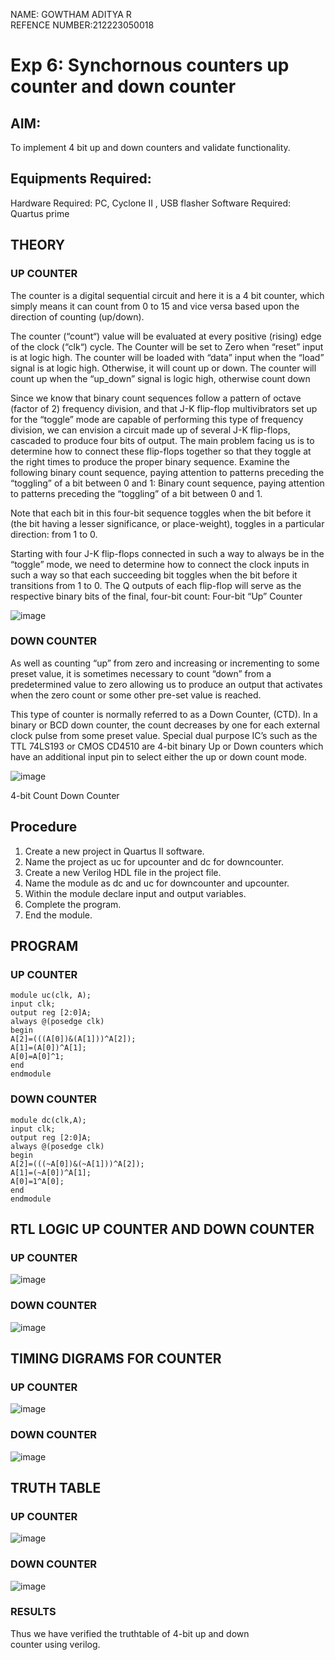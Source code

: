 NAME: GOWTHAM ADITYA R<br>
REFENCE NUMBER:212223050018

# Exp 6: Synchornous counters up counter and down counter 
## AIM: 
To implement 4 bit up and down counters and validate functionality.
## Equipments Required:
Hardware Required: PC, Cyclone II , USB flasher
Software Required: Quartus prime
## THEORY 

### UP COUNTER 
The counter is a digital sequential circuit and here it is a 4 bit counter, which simply means it can count from 0 to 15 and vice versa based upon the direction of counting (up/down). 

The counter (“count“) value will be evaluated at every positive (rising) edge of the clock (“clk“) cycle.
The Counter will be set to Zero when “reset” input is at logic high.
The counter will be loaded with “data” input when the “load” signal is at logic high. Otherwise, it will count up or down.
The counter will count up when the “up_down” signal is logic high, otherwise count down

Since we know that binary count sequences follow a pattern of octave (factor of 2) frequency division, and that J-K flip-flop multivibrators set up for the “toggle” mode are capable of performing this type of frequency division, we can envision a circuit made up of several J-K flip-flops, cascaded to produce four bits of output.
The main problem facing us is to determine how to connect these flip-flops together so that they toggle at the right times to produce the proper binary sequence.
Examine the following binary count sequence, paying attention to patterns preceding the “toggling” of a bit between 0 and 1:
Binary count sequence, paying attention to patterns preceding the “toggling” of a bit between 0 and 1.

Note that each bit in this four-bit sequence toggles when the bit before it (the bit having a lesser significance, or place-weight), toggles in a particular direction: from 1 to 0.

Starting with four J-K flip-flops connected in such a way to always be in the “toggle” mode, we need to determine how to connect the clock inputs in such a way so that each succeeding bit toggles when the bit before it transitions from 1 to 0.
The Q outputs of each flip-flop will serve as the respective binary bits of the final, four-bit count:
Four-bit “Up” Counter

![image](https://github.com/gowtham0777/Exp-7-Synchornous-counters-/assets/152005396/0a72e4a0-df1c-4ed3-a7bb-036f54864ad8)

### DOWN COUNTER 

As well as counting “up” from zero and increasing or incrementing to some preset value, it is sometimes necessary to count “down” from a predetermined value to zero allowing us to produce an output that activates when the zero count or some other pre-set value is reached.

This type of counter is normally referred to as a Down Counter, (CTD). In a binary or BCD down counter, the count decreases by one for each external clock pulse from some preset value. Special dual purpose IC’s such as the TTL 74LS193 or CMOS CD4510 are 4-bit binary Up or Down counters which have an additional input pin to select either the up or down count mode.

![image](https://github.com/gowtham0777/Exp-7-Synchornous-counters-/assets/152005396/cbe67b93-954f-4174-a936-baa553a33870)


4-bit Count Down Counter

## Procedure
1. Create a new project in Quartus II software.
2. Name the project as uc for upcounter and dc for downcounter.
3. Create a new Verilog HDL file in the project file.
4. Name the module as dc and uc for downcounter and upcounter.
5. Within the module declare input and output variables.
6. Complete the program.
7. End the module.

## PROGRAM 
### UP COUNTER
~~~
module uc(clk, A);
input clk;
output reg [2:0]A;
always @(posedge clk)
begin
A[2]=(((A[0])&(A[1]))^A[2]);
A[1]=(A[0])^A[1];
A[0]=A[0]^1;
end
endmodule
~~~

### DOWN COUNTER
~~~
module dc(clk,A);
input clk;
output reg [2:0]A;
always @(posedge clk)
begin
A[2]=(((~A[0])&(~A[1]))^A[2]);
A[1]=(~A[0])^A[1];
A[0]=1^A[0];
end
endmodule
~~~

## RTL LOGIC UP COUNTER AND DOWN COUNTER  
### UP COUNTER

![image](https://github.com/gowtham0777/Exp-7-Synchornous-counters-/assets/152005396/74105b31-147b-4c42-9282-948bf49079e0)

 
### DOWN COUNTER

![image](https://github.com/gowtham0777/Exp-7-Synchornous-counters-/assets/152005396/5482a760-135b-412a-a3bd-691fcb0cd18b)



 
## TIMING DIGRAMS FOR COUNTER  
### UP COUNTER

![image](https://github.com/gowtham0777/Exp-7-Synchornous-counters-/assets/152005396/00e704aa-beea-4172-ab09-2e0cb2346951)



### DOWN COUNTER

![image](https://github.com/gowtham0777/Exp-7-Synchornous-counters-/assets/152005396/cbe8c469-3d91-43fc-8858-5eec24f2510a)


 
## TRUTH TABLE

### UP COUNTER

![image](https://github.com/gowtham0777/Exp-7-Synchornous-counters-/assets/152005396/6d11fe17-1128-4ad0-b35f-b070f392169d)

 
### DOWN COUNTER

![image](https://github.com/gowtham0777/Exp-7-Synchornous-counters-/assets/152005396/aa836e62-b9d1-4d76-a26f-1758d2753163)

 

### RESULTS 
Thus we have verified the truthtable of 4-bit up and down counter using verilog.
